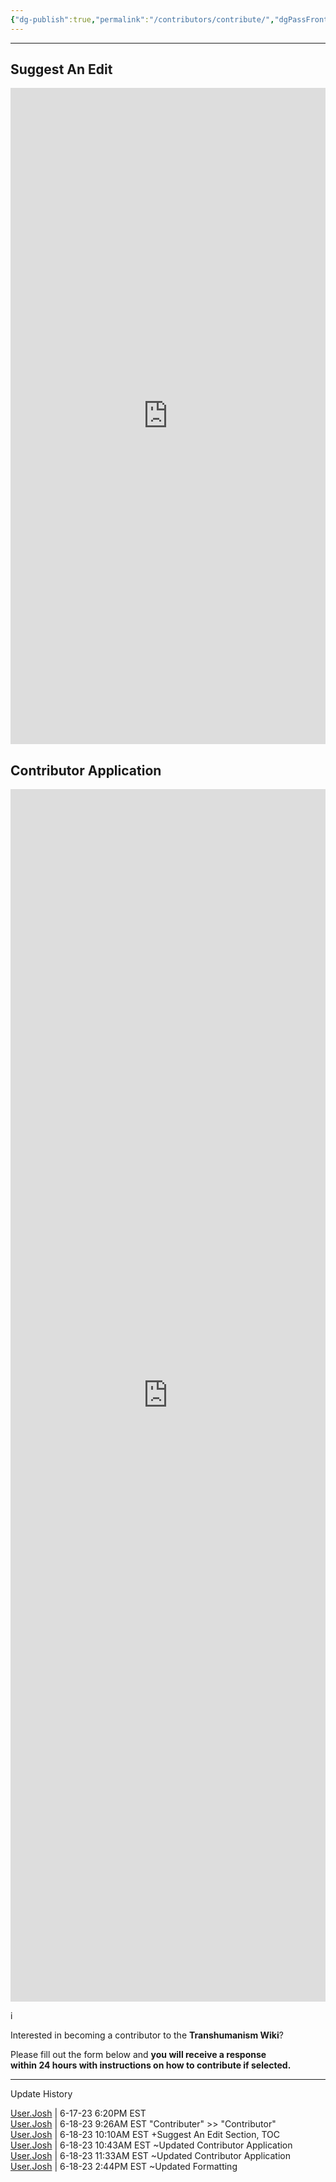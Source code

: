 ```yaml
---
{"dg-publish":true,"permalink":"/contributors/contribute/","dgPassFrontmatter":true}
---
```


-----

## Suggest An Edit
<iframe style="border:none;width:100%;" height="1050px" src="https://opnform.com/forms/transhumanism-wiki-suggest-changes"></iframe>

## Contributor Application
<iframe style="border:none;width:100%;" height="1940px" src="https://opnform.com/forms/transhumanism-wiki-contributor-application"></iframe>

i

Interested in becoming a contributor to the **Transhumanism Wiki**?

Please fill out the form below and **you will receive a response  
within 24 hours with instructions on how to contribute if selected.**

---

Update History

[User.Josh](https://transhumanism.wiki/Contributors/Contributor+Profiles/User.Josh) | 6-17-23 6:20PM EST  
[User.Josh](https://transhumanism.wiki/Contributors/Contributor+Profiles/User.Josh) | 6-18-23 9:26AM EST "Contributer" >> "Contributor"  
[User.Josh](https://transhumanism.wiki/Contributors/Contributor+Profiles/User.Josh) | 6-18-23 10:10AM EST +Suggest An Edit Section, TOC  
[User.Josh](https://transhumanism.wiki/Contributors/Contributor+Profiles/User.Josh) | 6-18-23 10:43AM EST ~Updated Contributor Application  
[User.Josh](https://transhumanism.wiki/Contributors/Contributor+Profiles/User.Josh) | 6-18-23 11:33AM EST ~Updated Contributor Application  
[User.Josh](https://transhumanism.wiki/Contributors/Contributor+Profiles/User.Josh) | 6-18-23 2:44PM EST ~Updated Formatting